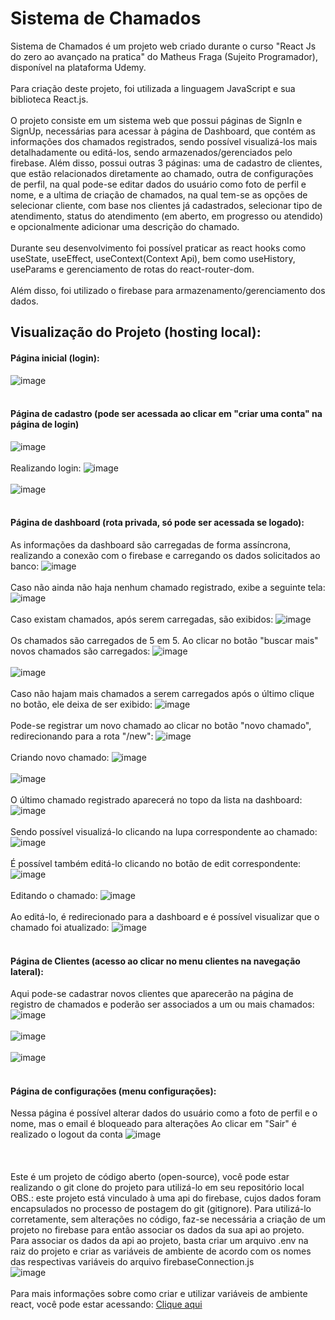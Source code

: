 # Sistema de Chamados
Sistema de Chamados é um projeto web criado durante o curso "React Js do zero ao avançado na pratica" do Matheus Fraga (Sujeito Programador), disponível na plataforma Udemy. </br></br>
Para criação deste projeto, foi utilizada a linguagem JavaScript e sua biblioteca React.js. </br></br>
O projeto consiste em um sistema web que possui páginas de SignIn e SignUp, necessárias para acessar à página de Dashboard, que contém as informações dos chamados registrados, sendo possível visualizá-los mais detalhadamente ou editá-los, sendo armazenados/gerenciados pelo firebase. Além disso, possui outras 3 páginas: uma de cadastro de clientes, que estão relacionados diretamente ao chamado, outra de configurações de perfil, na qual pode-se editar dados do usuário como foto de perfil e nome, e a ultima de criação de chamados, na qual tem-se as opções de selecionar cliente, com base nos clientes já cadastrados, selecionar tipo de atendimento, status do atendimento (em aberto, em progresso ou atendido) e opcionalmente adicionar uma descrição do chamado. </br></br>
Durante seu desenvolvimento foi possível praticar as react hooks como useState, useEffect, useContext(Context Api), bem como useHistory, useParams e gerenciamento de rotas do react-router-dom. </br></br>
Além disso, foi utilizado o firebase para armazenamento/gerenciamento dos dados.

## Visualização do Projeto (hosting local):
#### Página inicial (login):
![image](https://user-images.githubusercontent.com/80121288/157976128-49ca86ff-460a-4745-b92c-52f58f962eff.png) </br></br>
#### Página de cadastro (pode ser acessada ao clicar em "criar uma conta" na página de login)
![image](https://user-images.githubusercontent.com/80121288/157976383-80b2a513-7703-4f26-a522-beac2657b1e1.png)
</br></br>
Realizando login:
![image](https://user-images.githubusercontent.com/80121288/157976196-99254f18-a968-472f-93cc-816744ac7162.png) </br></br>
![image](https://user-images.githubusercontent.com/80121288/157976489-0d6f10b8-b5f9-469f-8454-175ab932efb3.png) </br></br>
#### Página de dashboard (rota privada, só pode ser acessada se logado):
As informações da dashboard são carregadas de forma assíncrona, realizando a conexão com o firebase e carregando os dados solicitados ao banco:
![image](https://user-images.githubusercontent.com/80121288/157976815-34dcd678-604e-4f98-bae6-b636d280114e.png)</br></br>
Caso não ainda não haja nenhum chamado registrado, exibe a seguinte tela:
![image](https://user-images.githubusercontent.com/80121288/157977935-554eb783-e17c-438e-a6ac-a2c9a30e3948.png) </br></br>
Caso existam chamados, após serem carregadas, são exibidos:
![image](https://user-images.githubusercontent.com/80121288/157976610-faba31bb-fc74-4d83-a2be-35b4500d0539.png) </br></br>
Os chamados são carregados de 5 em 5. Ao clicar no botão "buscar mais" novos chamados são carregados:
![image](https://user-images.githubusercontent.com/80121288/157978690-1353d6bd-019f-430e-9fa5-3174dabcdeb6.png) </br></br>
![image](https://user-images.githubusercontent.com/80121288/157978780-34d20a48-2e30-40d1-a1c6-061ff6e56ffc.png) </br></br>
Caso não hajam mais chamados a serem carregados após o último clique no botão, ele deixa de ser exibido:
![image](https://user-images.githubusercontent.com/80121288/157979011-9223f40e-6376-4689-b25b-70b8d06e5d81.png) </br></br>
Pode-se registrar um novo chamado ao clicar no botão "novo chamado", redirecionando para a rota "/new":
![image](https://user-images.githubusercontent.com/80121288/157979220-559ceaaa-cf7a-4ec7-9e42-88f524775c2e.png) </br></br>
Criando novo chamado:
![image](https://user-images.githubusercontent.com/80121288/157979552-cc0458e6-9406-41d5-978e-188aa89cc6f0.png) </br></br>
![image](https://user-images.githubusercontent.com/80121288/157979730-d9a82763-bdbc-4e37-ae23-d0927ff03015.png) </br></br>
O último chamado registrado aparecerá no topo da lista na dashboard:
![image](https://user-images.githubusercontent.com/80121288/157979935-0cf011f5-1d2e-4944-a977-1867ece10606.png) </br></br>
Sendo possível visualizá-lo clicando na lupa correspondente ao chamado:
![image](https://user-images.githubusercontent.com/80121288/157979996-4602dd4b-c492-4c33-838a-b68da6b2433c.png) </br></br>
É possível também editá-lo clicando no botão de edit correspondente:
![image](https://user-images.githubusercontent.com/80121288/157980091-ab14bc13-3b03-4ac4-9304-f0a9d63b9626.png) </br></br>
Editando o chamado:
![image](https://user-images.githubusercontent.com/80121288/157980253-2bd7065f-1837-4a0f-90bb-f27238fe10b2.png) </br></br>
Ao editá-lo, é redirecionado para a dashboard e é possível visualizar que o chamado foi atualizado:
![image](https://user-images.githubusercontent.com/80121288/157980334-775e6974-323a-4612-add9-ef9b522c61ec.png) </br></br>
#### Página de Clientes (acesso ao clicar no menu clientes na navegação lateral):
Aqui pode-se cadastrar novos clientes que aparecerão na página de registro de chamados e poderão ser associados a um ou mais chamados:
![image](https://user-images.githubusercontent.com/80121288/157980404-959b745c-d212-415b-a284-791b639141b2.png) </br></br>
![image](https://user-images.githubusercontent.com/80121288/157980963-8b1e66af-9017-4be7-92e2-728830dca71d.png) </br></br>
![image](https://user-images.githubusercontent.com/80121288/157981059-98e0a4ff-951f-4567-8e27-63bcb06d951d.png) </br></br>
#### Página de configurações (menu configurações):
Nessa página é possível alterar dados do usuário como a foto de perfil e o nome, mas o email é bloqueado para alterações
Ao clicar em "Sair" é realizado o logout da conta
![image](https://user-images.githubusercontent.com/80121288/157981253-fb3afce6-ebc7-4932-9e6f-7559b5315c72.png) </br></br>
</br></br>
Este é um projeto de código aberto (open-source), você pode estar realizando o git clone do projeto para utilizá-lo em seu repositório local </br> OBS.: este projeto está vinculado à uma api do firebase, cujos dados foram encapsulados no processo de postagem do git (gitignore). Para utilizá-lo corretamente, sem alterações no código, faz-se necessária a criação de um projeto no firebase para então associar os dados da sua api ao projeto. </br>
Para associar os dados da api ao projeto, basta criar um arquivo .env na raiz do projeto e criar as variáveis de ambiente de acordo com os nomes das respectivas variáveis do arquivo firebaseConnection.js</br>
![image](https://user-images.githubusercontent.com/80121288/157984131-c063e88b-8515-4685-8d5f-e038c958f787.png) </br></br>
Para mais informações sobre como criar e utilizar variáveis de ambiente react, você pode estar acessando:
<a href="https://backefront.com.br/como-criar-variavel-ambiente-react/#:~:text=Para%20come%C3%A7ar%2C%20devemos%20criar%20um,env%20.&text=Agora%20quando%20rodarmos%20nosso%20projeto,%C3%A9%20necess%C3%A1rio%20reiniciar%20a%20aplica%C3%A7%C3%A3o!">Clique aqui</a>
